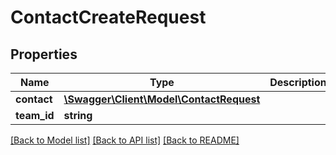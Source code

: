 # ContactCreateRequest

## Properties
Name | Type | Description | Notes
------------ | ------------- | ------------- | -------------
**contact** | [**\Swagger\Client\Model\ContactRequest**](ContactRequest.md) |  | [optional] 
**team_id** | **string** |  | [optional] 

[[Back to Model list]](../README.md#documentation-for-models) [[Back to API list]](../README.md#documentation-for-api-endpoints) [[Back to README]](../README.md)

